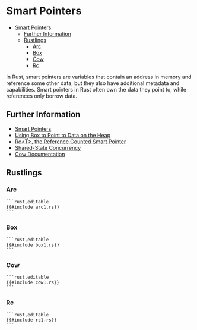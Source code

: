 # Smart Pointers

<!--ts-->
* [Smart Pointers](#smart-pointers)
   * [Further Information](#further-information)
   * [Rustlings](#rustlings)
      * [Arc](#arc)
      * [Box](#box)
      * [Cow](#cow)
      * [Rc](#rc)

<!-- Created by https://github.com/ekalinin/github-markdown-toc -->
<!-- Added by: runner, at: Sun Feb 26 04:20:06 UTC 2023 -->

<!--te-->
In Rust, smart pointers are variables that contain an address in memory and reference some other data, but they also have additional metadata and capabilities.
Smart pointers in Rust often own the data they point to, while references only borrow data.

## Further Information

- [Smart Pointers](https://doc.rust-lang.org/book/ch15-00-smart-pointers.html)
- [Using Box to Point to Data on the Heap](https://doc.rust-lang.org/book/ch15-01-box.html)
- [Rc\<T\>, the Reference Counted Smart Pointer](https://doc.rust-lang.org/book/ch15-04-rc.html)
- [Shared-State Concurrency](https://doc.rust-lang.org/book/ch16-03-shared-state.html)
- [Cow Documentation](https://doc.rust-lang.org/std/borrow/enum.Cow.html)

## Rustlings

### Arc

~~~admonish note title="arc1" collapsible=true
```rust,editable
{{#include arc1.rs}}
```
~~~

### Box

~~~admonish note title="box1" collapsible=true
```rust,editable
{{#include box1.rs}}
```
~~~

### Cow

~~~admonish note title="cow1" collapsible=true
```rust,editable
{{#include cow1.rs}}
```
~~~

### Rc

~~~admonish note title="rc1" collapsible=true
```rust,editable
{{#include rc1.rs}}
```
~~~